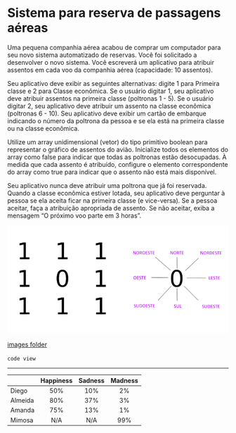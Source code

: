 # Sistema para reserva de passagens aéreas

Uma pequena companhia aérea acabou de comprar um computador para seu novo sistema automatizado de reservas. Você foi solicitado a desenvolver o novo sistema. Você escreverá um aplicativo para atribuir assentos em cada voo da companhia aérea (capacidade: 10 assentos). 

Seu aplicativo deve exibir as seguintes alternativas: digite 1 para Primeira classe e 2 para Classe econômica. Se o usuário digitar 1, seu aplicativo deve atribuir assentos na primeira classe (poltronas 1 - 5). Se o usuário digitar 2, seu aplicativo deve atribuir um assento na classe econômica (poltronas 6 - 10). Seu aplicativo deve exibir um cartão de embarque indicando o número da poltrona da pessoa e se ela está na primeira classe ou na classe econômica.

Utilize um array unidimensional (vetor) do tipo primitivo boolean para representar o gráfico de assentos do avião. Inicialize todos os elementos do array como false para indicar que todas as poltronas estão desocupadas. À medida que cada assento é atribuído, configure o elemento correspondente do array como true para indicar que o assento não está mais disponível.

Seu aplicativo nunca deve atribuir uma poltrona que já foi reservada. Quando a classe econômica estiver lotada, seu aplicativo deve perguntar à pessoa se ela aceita ficar na primeira classe (e vice-versa). Se a pessoa aceitar, faça a atribuição apropriada de assento. Se não aceitar, exiba a mensagem “O próximo voo parte em 3 horas”.

![cardeais.png](images/cardeais.png)

[images folder](/images/)

`code view`

------

|         | Happiness | Sadness | Madness |
| ------- | :-------: | :-----: | :-----: |
| Diego   |    50%    |   10%   |   2%    |
| Almeida |    80%    |   37%   |   3%    |
| Amanda  |    75%    |   13%   |   1%    |
| Mimosa  |    N/A    |   N/A   |   99%   |

